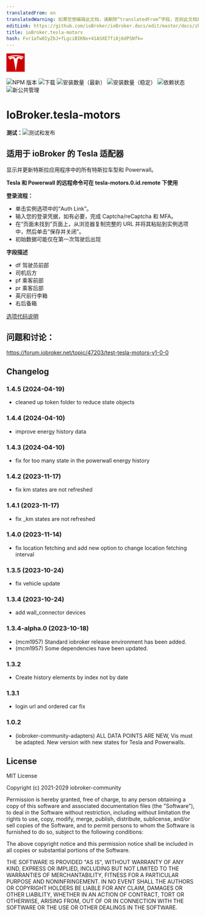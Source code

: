 ```yaml
---
translatedFrom: en
translatedWarning: 如果您想编辑此文档，请删除“translatedFrom”字段，否则此文档将再次自动翻译
editLink: https://github.com/ioBroker/ioBroker.docs/edit/master/docs/zh-cn/adapterref/iobroker.tesla-motors/README.md
title: ioBroker.tesla-motors
hash: Fvr1aTw0IyZbJ+fLgciBIKNx+41ASXE7fi8j6dPSNfk=
---
```

![标识](../../../en/adapterref/iobroker.tesla-motors/admin/tesla-motors.png)

![NPM 版本](https://img.shields.io/npm/v/iobroker.tesla-motors.svg)
![下载](https://img.shields.io/npm/dm/iobroker.tesla-motors.svg)
![安装数量（最新）](https://iobroker.live/badges/tesla-motors-installed.svg)
![安装数量（稳定）](https://iobroker.live/badges/tesla-motors-stable.svg)
![依赖状态](https://img.shields.io/david/iobroker-community-adapters/iobroker.tesla-motors.svg)
![新公共管理](https://nodei.co/npm/iobroker.tesla-motors.png?downloads=true)

# IoBroker.tesla-motors
**测试：**![测试和发布](https://github.com/iobroker-community-adapters/ioBroker.tesla-motors/workflows/Test%20and%20Release/badge.svg)

## 适用于 ioBroker 的 Tesla 适配器
显示并更新特斯拉应用程序中的所有特斯拉车型和 Powerwall。

**Tesla 和 Powerwall 的远程命令可在 tesla-motors.0.id.remote 下使用**

**登录流程：**

- 单击实例选项中的“Auth Link”。
- 输入您的登录凭据，如有必要，完成 Captcha/reCaptcha 和 MFA。
- 在“页面未找到”页面上，从浏览器复制完整的 URL 并将其粘贴到实例选项中，然后单击“保存并关闭”。
- 初始数据可能仅在第一次驾驶后出现

**字段描述**

- df 驾驶员前部
- 司机后方
- pf 乘客前部
- pr 乘客后部
- 英尺前行李箱
- 右后备箱

[选项代码说明](https://tesla-api.timdorr.com/vehicle/optioncodes)

## 问题和讨论：
https://forum.iobroker.net/topic/47203/test-tesla-motors-v1-0-0

## Changelog

<!-- ### **WORK IN PROGRESS** -->
### 1.4.5 (2024-04-19)

- cleaned up token folder to reduce state objects

### 1.4.4 (2024-04-10)

- improve energy history data

### 1.4.3 (2024-04-10)

- fix for too many state in the powerwall energy history

### 1.4.2 (2023-11-17)

- fix km states are not refreshed

### 1.4.1 (2023-11-17)

- fix \_km states are not refreshed

### 1.4.0 (2023-11-14)

- fix location fetching and add new option to change location fetching interval

### 1.3.5 (2023-10-24)

- fix vehicle update

### 1.3.4 (2023-10-24)

- add wall_connector devices

### 1.3.4-alpha.0 (2023-10-18)

- (mcm1957) Standard iobroker release environment has been added.
- (mcm1957) Some dependencies have been updated.

### 1.3.2

- Create history elements by index not by date

### 1.3.1

- login url and ordered car fix

### 1.0.2

- (iobroker-community-adapters) ALL DATA POINTS ARE NEW, Vis must be adapted. New version with new states for Tesla and Powerwalls.

## License

MIT License

Copyright (c) 2021-2029 iobroker-community

Permission is hereby granted, free of charge, to any person obtaining a copy
of this software and associated documentation files (the "Software"), to deal
in the Software without restriction, including without limitation the rights
to use, copy, modify, merge, publish, distribute, sublicense, and/or sell
copies of the Software, and to permit persons to whom the Software is
furnished to do so, subject to the following conditions:

The above copyright notice and this permission notice shall be included in all
copies or substantial portions of the Software.

THE SOFTWARE IS PROVIDED "AS IS", WITHOUT WARRANTY OF ANY KIND, EXPRESS OR
IMPLIED, INCLUDING BUT NOT LIMITED TO THE WARRANTIES OF MERCHANTABILITY,
FITNESS FOR A PARTICULAR PURPOSE AND NONINFRINGEMENT. IN NO EVENT SHALL THE
AUTHORS OR COPYRIGHT HOLDERS BE LIABLE FOR ANY CLAIM, DAMAGES OR OTHER
LIABILITY, WHETHER IN AN ACTION OF CONTRACT, TORT OR OTHERWISE, ARISING FROM,
OUT OF OR IN CONNECTION WITH THE SOFTWARE OR THE USE OR OTHER DEALINGS IN THE
SOFTWARE.